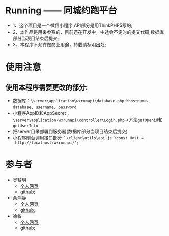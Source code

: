 Running —— 同城约跑平台
======================

* 1、这个项目是一个微信小程序,API部分是用ThinkPHP5写的;
* 2、本作品是用来参赛的，目前还在开发中，中途会不定时的提交代码,数据库部分当项目结束后提交;
* 3、本程序不允许做商业用途，转载请标明出处;<br>

# 使用注意

## 使用本程序需要更改的部分:

* 数据库：`\server\application\wxrunapi\database.php`->`hostname`、`database`、`username`、`password`
* 小程序AppID和AppSecret：`\server\application\wxrunapi\controller\Login.php`->方法`getOpenid`和`getUserInfo`
* 把server目录部署到服务器(数据库部分当项目结束后提交)
* 小程序前台调用接口部分：`\client\utils\api.js`->`const Host = 'http://localhost/wxrunapi/';`

# 参与者

* 吴黎明
    * [个人网页](http://itliming.cn/);
    * [github](https://github.com/wuliming123);<br>
* 余鸿静
    * [个人网页](http://yuhongjing.cn/);
    * [github](https://github.com/yuhongjing);<br>
* 徐敏
    * [个人网页](http://future-dream-xm.com/);
    * [github](https://github.com/xm-428);<br>
